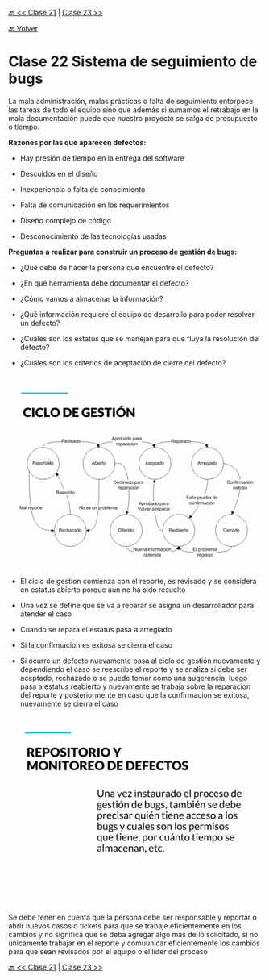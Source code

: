 [🔙 << Clase 21](../21_Class/21_Class.md) | [Clase 23 >>](../23_Class/23_Class.md)

[🔙 Volver](../README.md)

# Clase 22 Sistema de seguimiento de bugs

La mala administración, malas prácticas o falta de seguimiento entorpece las tareas de todo el equipo sino que además si sumamos el retrabajo en la mala documentación puede que nuestro proyecto se salga de presupuesto o tiempo.

**Razones por las que aparecen defectos:**

- Hay presión de tiempo en la entrega del software

- Descuidos en el diseño

- Inexperiencia o falta de conocimiento

- Falta de comunicación en los requerimientos

- Diseño complejo de código

- Desconocimiento de las tecnologías usadas

**Preguntas a realizar para construir un proceso de gestión de bugs:**

- ¿Qué debe de hacer la persona que encuentre el defecto?

- ¿En qué herramienta debe documentar el defecto?

- ¿Cómo vamos a almacenar la información?

- ¿Qué información requiere el equipo de desarrollo para poder resolver un defecto?

- ¿Cuáles son los estatus que se manejan para que fluya la resolución del defecto?

- ¿Cuáles son los criterios de aceptación de cierre del defecto?

![assets/img48.png](../assets/img49.png)

- El ciclo de gestion comienza con el reporte, es revisado y se considera en estatus abierto porque aun no ha sido resuelto

- Una vez se define que se va a reparar se asigna un desarrollador para atender el caso

- Cuando se repara el estatus pasa a arreglado

- Si la confirmacion es exitosa se cierra el caso

- Si ocurre un defecto nuevamente pasa al ciclo de gestión nuevamente y dependiendo el caso se reescribe el reporte y se analiza si debe ser aceptado, rechazado o se puede tomar como una sugerencia, luego pasa a estatus reabierto y nuevamente se trabaja sobre la reparacion del reporte y posteriormente en caso que la confirmacion se exitosa, nuevamente se cierra el caso

![assets/img50.png](../assets/img50.png)

Se debe tener en cuenta que la persona debe ser responsable y reportar o abrir nuevos casos o tickets para que se trabaje eficientemente en los cambios y no significa que se deba agregar algo mas de lo solicitado, si no unicamente trabajar en el reporte y comuunicar eficientemente los cambios para que sean revisados por el equipo o el lider del proceso




[🔙 << Clase 21](../21_Class/21_Class.md) | [Clase 23 >>](../23_Class/23_Class.md)

